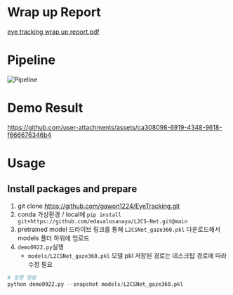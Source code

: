 # Wrap up Report
[eye tracking wrap up report.pdf](https://github.com/user-attachments/files/17177760/eye.tracking.wrap.up.report.pdf)
# Pipeline
![Pipeline](https://github.com/user-attachments/assets/e320bf6b-173d-40c9-a58b-1189c8682243)

# Demo Result
https://github.com/user-attachments/assets/ca308098-6919-4348-9618-f666676346b4

# Usage
## Install packages and prepare 
1. git clone https://github.com/gawon1224/EyeTracking.git
2. conda 가상환경 / local에 `pip install git+https://github.com/edavalosanaya/L2CS-Net.git@main`
3. pretrained model 드라이브 링크를 통해 `L2CSNet_gaze360.pkl` 다운로드해서 models 폴더 하위에 업로드
4. `demo0922.py`실행
    - `models/L2CSNet_gaze360.pkl` 모델 pkl 저장된 경로는 데스크탑 경로에 따라 수정 필요
```python
# 실행 명령
python demo0922.py --snapshot models/L2CSNet_gaze360.pkl
```
